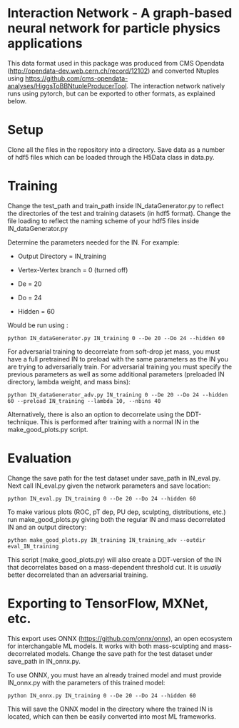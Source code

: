 Interaction Network - A graph-based neural network for particle physics applications
======================================================================================

This data format used in this package was produced from CMS Opendata (http://opendata-dev.web.cern.ch/record/12102) and converted 
Ntuples using https://github.com/cms-opendata-analyses/HiggsToBBNtupleProducerTool. The interaction
network natively runs using pytorch, but can be exported to other formats, as explained below.

Setup
======================================================================================
Clone all the files in the repository into a directory. Save data as a number of hdf5 files which can be loaded through the H5Data 
class in data.py.

Training
======================================================================================

Change the test_path and train_path inside IN_dataGenerator.py to reflect the directories of the test and training datasets 
(in hdf5 format). Change the file loading to reflect the naming scheme of your hdf5 files inside IN_dataGenerator.py

Determine the parameters needed for the IN. For example: 

  - Output Directory = IN_training

  - Vertex-Vertex branch = 0 (turned off)

  - De = 20 

  - Do = 24

  - Hidden = 60


Would be run using :

```
python IN_dataGenerator.py IN_training 0 --De 20 --Do 24 --hidden 60 
```


For adversarial training to decorrelate from soft-drop jet mass, you must have a full pretrained IN to preload with the same parameters
as the IN you are trying to adversarially train. For adversarial training you must specify the previous parameters as well as some 
additional parameters (preloaded IN directory, lambda weight, and mass bins): 

```
python IN_dataGenerator_adv.py IN_training 0 --De 20 --Do 24 --hidden 60 --preload IN_training --lambda 10, --nbins 40  
```

Alternatively, there is also an option to decorrelate using the DDT-technique. This is performed after training with a normal IN in the make_good_plots.py script. 

Evaluation 
=====================================================================================

Change the save path for the test dataset under save_path in IN_eval.py. Next call IN_eval.py given the network parameters and save 
location: 

```
python IN_eval.py IN_training 0 --De 20 --Do 24 --hidden 60 
```

To make various plots (ROC, pT dep, PU dep, sculpting, distributions, etc.) run make_good_plots.py giving both the regular IN and 
mass decorrelated IN and an output directory: 

```
python make_good_plots.py IN_training IN_training_adv --outdir eval_IN_training 
```
This script (make_good_plots.py) will also create a DDT-version of the IN that decorrelates based on a mass-dependent threshold cut. It is *usually* better decorrelated than an adversarial training. 

Exporting to TensorFlow, MXNet, etc.
====================================================================================
This export uses ONNX (https://github.com/onnx/onnx), an open ecosystem for interchangable ML models. 
It works with both mass-sculpting and mass-decorrelated models. Change the save path for the test dataset under save_path in IN_onnx.py.

To use ONNX, you must have an already trained model and must provide IN_onnx.py with the parameters of this trained model: 

```
python IN_onnx.py IN_training 0 --De 20 --Do 24 --hidden 60 
```

This will save the ONNX model in the directory where the trained IN is located, which can then be easily converted into most ML frameworks. 
